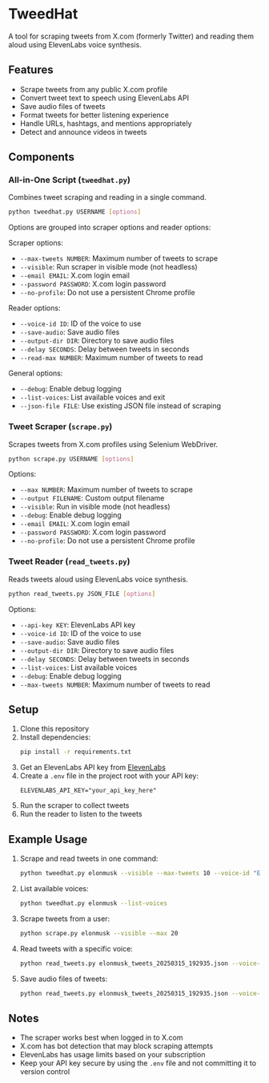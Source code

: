 # TweedHat

A tool for scraping tweets from X.com (formerly Twitter) and reading them aloud using ElevenLabs voice synthesis.

## Features

- Scrape tweets from any public X.com profile
- Convert tweet text to speech using ElevenLabs API
- Save audio files of tweets
- Format tweets for better listening experience
- Handle URLs, hashtags, and mentions appropriately
- Detect and announce videos in tweets

## Components

### All-in-One Script (`tweedhat.py`)

Combines tweet scraping and reading in a single command.

```bash
python tweedhat.py USERNAME [options]
```

Options are grouped into scraper options and reader options:

Scraper options:
- `--max-tweets NUMBER`: Maximum number of tweets to scrape
- `--visible`: Run scraper in visible mode (not headless)
- `--email EMAIL`: X.com login email
- `--password PASSWORD`: X.com login password
- `--no-profile`: Do not use a persistent Chrome profile

Reader options:
- `--voice-id ID`: ID of the voice to use
- `--save-audio`: Save audio files
- `--output-dir DIR`: Directory to save audio files
- `--delay SECONDS`: Delay between tweets in seconds
- `--read-max NUMBER`: Maximum number of tweets to read

General options:
- `--debug`: Enable debug logging
- `--list-voices`: List available voices and exit
- `--json-file FILE`: Use existing JSON file instead of scraping

### Tweet Scraper (`scrape.py`)

Scrapes tweets from X.com profiles using Selenium WebDriver.

```bash
python scrape.py USERNAME [options]
```

Options:
- `--max NUMBER`: Maximum number of tweets to scrape
- `--output FILENAME`: Custom output filename
- `--visible`: Run in visible mode (not headless)
- `--debug`: Enable debug logging
- `--email EMAIL`: X.com login email
- `--password PASSWORD`: X.com login password
- `--no-profile`: Do not use a persistent Chrome profile

### Tweet Reader (`read_tweets.py`)

Reads tweets aloud using ElevenLabs voice synthesis.

```bash
python read_tweets.py JSON_FILE [options]
```

Options:
- `--api-key KEY`: ElevenLabs API key
- `--voice-id ID`: ID of the voice to use
- `--save-audio`: Save audio files
- `--output-dir DIR`: Directory to save audio files
- `--delay SECONDS`: Delay between tweets in seconds
- `--list-voices`: List available voices
- `--debug`: Enable debug logging
- `--max-tweets NUMBER`: Maximum number of tweets to read

## Setup

1. Clone this repository
2. Install dependencies:
   ```bash
   pip install -r requirements.txt
   ```
3. Get an ElevenLabs API key from [ElevenLabs](https://elevenlabs.io/)
4. Create a `.env` file in the project root with your API key:
   ```
   ELEVENLABS_API_KEY="your_api_key_here"
   ```
5. Run the scraper to collect tweets
6. Run the reader to listen to the tweets

## Example Usage

1. Scrape and read tweets in one command:
   ```bash
   python tweedhat.py elonmusk --visible --max-tweets 10 --voice-id "EXAVITQu4vr4xnSDxMaL" --read-max 5
   ```

2. List available voices:
   ```bash
   python tweedhat.py elonmusk --list-voices
   ```

3. Scrape tweets from a user:
   ```bash
   python scrape.py elonmusk --visible --max 20
   ```

4. Read tweets with a specific voice:
   ```bash
   python read_tweets.py elonmusk_tweets_20250315_192935.json --voice-id "EXAVITQu4vr4xnSDxMaL" --max-tweets 5
   ```

5. Save audio files of tweets:
   ```bash
   python read_tweets.py elonmusk_tweets_20250315_192935.json --voice-id "EXAVITQu4vr4xnSDxMaL" --save-audio
   ```

## Notes

- The scraper works best when logged in to X.com
- X.com has bot detection that may block scraping attempts
- ElevenLabs has usage limits based on your subscription
- Keep your API key secure by using the `.env` file and not committing it to version control 